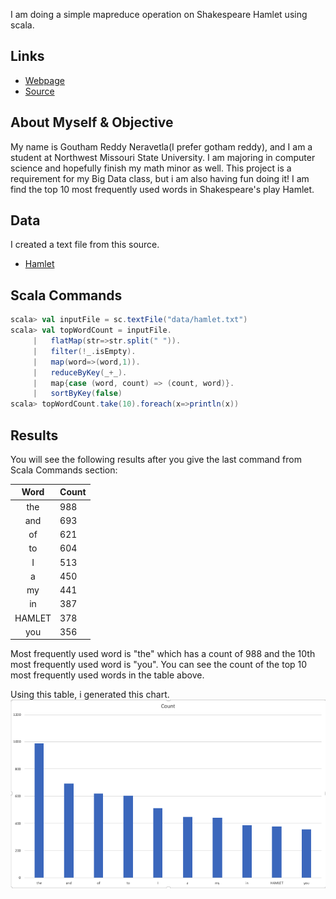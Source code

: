 
I am doing a simple mapreduce operation on Shakespeare Hamlet using scala.

## Links
- [Webpage](https://turingloop.github.io/spark-scala-wordcount)
- [Source](https://github.com/turingloop/spark-scala-wordcount)

## About Myself & Objective

My name is Goutham Reddy Neravetla(I prefer gotham reddy), and I am a student at Northwest Missouri State University. I am majoring in computer science and hopefully finish my math minor as well. This project is a requirement for my Big Data class, but i am also having fun doing it! I am find the top 10 most frequently used words in Shakespeare's play Hamlet.

## Data

I created a text file from this source.

- [Hamlet](http://shakespeare.mit.edu/hamlet/full.html)

## Scala Commands

```Scala
scala> val inputFile = sc.textFile("data/hamlet.txt")
scala> val topWordCount = inputFile.
     |   flatMap(str=>str.split(" ")).
     |   filter(!_.isEmpty).
     |   map(word=>(word,1)).
     |   reduceByKey(_+_).
     |   map{case (word, count) => (count, word)}.
     |   sortByKey(false)
scala> topWordCount.take(10).foreach(x=>println(x))
```
## Results

You will see the following results after you give the last command from Scala Commands section:

|  Word  | Count |
|:------:|-------|
| the    | 988   |
| and    | 693   |
| of     | 621   |
| to     | 604   |
| I      | 513   |
| a      | 450   |
| my     | 441   |
| in     | 387   |
| HAMLET | 378   |
| you    | 356   |

Most frequently used word is "the" which has a count of 988 and the 10th most frequently used word is "you". You can see the count of the top 10 most frequently used words in the table above.

Using this table, i generated this chart.
![word count chart](images/chart.png)
